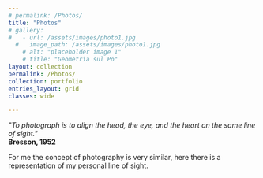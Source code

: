 ```yaml
---
# permalink: /Photos/
title: "Photos"
# gallery:
#   - url: /assets/images/photo1.jpg
  #   image_path: /assets/images/photo1.jpg
    # alt: "placeholder image 1"
    # title: "Geometria sul Po"
layout: collection
permalink: /Photos/
collection: portfolio
entries_layout: grid
classes: wide

---
```


*"To photograph is to align the head, the eye, and the heart on the same line of sight."*        
**Bresson, 1952**

For me the concept of photography is very similar, here there is a representation of my personal line of sight.
